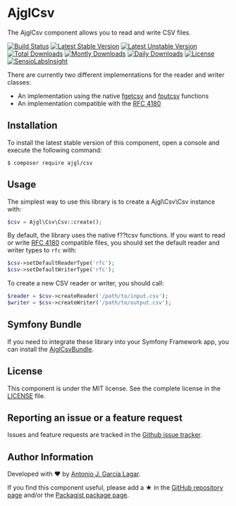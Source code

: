 AjglCsv
=======

The AjglCsv component allows you to read and write CSV files.

[![Build Status](https://github.com/ajgarlag/AjglCsv/workflows/test/badge.svg?branch=master)](https://github.com/ajgarlag/AjglCsv/actions)
[![Latest Stable Version](https://poser.pugx.org/ajgl/csv/v/stable.png)](https://packagist.org/packages/ajgl/csv)
[![Latest Unstable Version](https://poser.pugx.org/ajgl/csv/v/unstable.png)](https://packagist.org/packages/ajgl/csv)
[![Total Downloads](https://poser.pugx.org/ajgl/csv/downloads.png)](https://packagist.org/packages/ajgl/csv)
[![Montly Downloads](https://poser.pugx.org/ajgl/csv/d/monthly.png)](https://packagist.org/packages/ajgl/csv)
[![Daily Downloads](https://poser.pugx.org/ajgl/csv/d/daily.png)](https://packagist.org/packages/ajgl/csv)
[![License](https://poser.pugx.org/ajgl/csv/license.png)](https://packagist.org/packages/ajgl/csv)
[![SensioLabsInsight](https://insight.sensiolabs.com/projects/47a8fbe8-c9f7-48d8-a0e7-4b3906d8e48f/mini.png)](https://insight.sensiolabs.com/projects/47a8fbe8-c9f7-48d8-a0e7-4b3906d8e48f)

There are currently two different implementations for the reader and writer classes:

 * An implementation using the native [fgetcsv] and [fputcsv] functions
 * An implementation compatible with the [RFC 4180]


Installation
------------

To install the latest stable version of this component, open a console and execute the following command:
```
$ composer require ajgl/csv
```


Usage
-----

The simplest way to use this library is to create a Ajgl\Csv\Csv instance with:
```php
$csv = Ajgl\Csv\Csv::create();
```

By default, the library uses the native f??tcsv functions. If you want to read
or write [RFC 4180] compatible files, you should set the default reader and writer
types to ```rfc``` with:
```php
$csv->setDefaultReaderType('rfc');
$csv->setDefaultWriterType('rfc');
```

To create a new CSV reader or writer, you should call:
```php
$reader = $csv->createReader('/path/to/input.csv');
$writer = $csv->createWriter('/path/to/output.csv');
```


Symfony Bundle
--------------

If you need to integrate these library into your Symfony Framework app, you
can install the [AjglCsvBundle].


License
-------

This component is under the MIT license. See the complete license in the [LICENSE] file.


Reporting an issue or a feature request
---------------------------------------

Issues and feature requests are tracked in the [Github issue tracker].


Author Information
------------------

Developed with ♥ by [Antonio J. García Lagar].

If you find this component useful, please add a ★ in the [GitHub repository page] and/or the [Packagist package page].

[fgetcsv]: http://www.php.net/manual/function.fgetcsv.php
[fputcsv]: http://www.php.net/manual/function.fputcsv.php
[RFC 4180]: https://tools.ietf.org/html/rfc4180
[AjglCsvBundle]: https://github.com/ajgarlag/AjglCsvBundle
[LICENSE]: LICENSE
[Github issue tracker]: https://github.com/ajgarlag/AjglCsv/issues
[Antonio J. García Lagar]: http://aj.garcialagar.es
[GitHub repository page]: https://github.com/ajgarlag/AjglCsv
[Packagist package page]: https://packagist.org/packages/ajgl/csv
